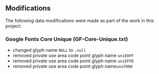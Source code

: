 ## Modifications

The following data modifications were made as part of the work in this project:

### Google Fonts Core Unique (GF-Core-Unique.txt)

- changed glyph name `NULL` to `.null`
- removed private use area code point glyph name `uniE0FF`
- removed private use area code point glyph name `uniEFFD`
- removed private use area code point glyph name`uniF000`